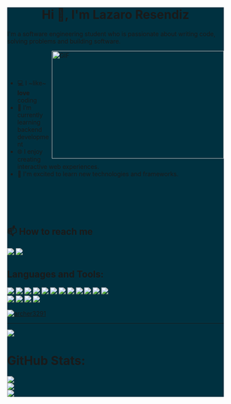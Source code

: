 <div style="background-color:#003140">
<h1 align="center"> Hi 👋, I'm Lazaro Resendiz </h1>


I'm a software engineering student who is passionate about writing code, solving problems and building software.
<br>

<img align="right" alt="GIF" src="https://raw.githubusercontent.com/abhisheknaiidu/abhisheknaiidu/master/code.gif" width="400" height="250" />

<br>
<br>
<br>


- 💻 I ~like~ **love** coding
- 📗 I’m currently learning backend development
- 🌐 I enjoy creating interactive web experiences.
- 🚀 I'm excited to learn new technologies and frameworks.

<br>
<br>
<br>
<br>

## 📫 How to reach me
<a href="mailto:lazaro.resendizd@gmail.com"><img src="https://img.shields.io/badge/-Gmail-D14836?style=flat&logo=Gmail&logoColor=white"/></a>
<a href="https://linkedin.com/in/lazaro resendiz" target="_blank"><img src="https://img.shields.io/badge/-LinkedIn-0077B5?style=flat&logo=Linkedin&logoColor=white"/></a>

## Languages and Tools:
<p>
    <img src="https://img.shields.io/badge/-HTML5-E34F26?style=flat&logo=html5&logoColor=white">
    <img src="https://img.shields.io/badge/-CSS3-1572B6?style=flat&logo=css3">
    <img src="https://img.shields.io/badge/-JavaScript-F7DF1E?style=flat&logo=javascript&logoColor=black">
    <img src="https://img.shields.io/badge/-React-149ECA?style=flat&logo=react&logoColor=black">
    <img src="https://img.shields.io/badge/-Next-111111?style=flat&logo=next.js&logoColor=white">
    <img src="https://img.shields.io/badge/-Laravel-FF2D20?style=flat&logo=laravel&logoColor=white">
    <img src="https://img.shields.io/badge/-PHP-4E5A91?style=flat&logo=php&logoColor=white">
    <img src="https://img.shields.io/badge/-Python-4E5A91?style=flat&logo=python&logoColor=white">
    <img src="https://img.shields.io/badge/-C Sharp-4E5A91?style=flat&logo=Csharp&logoColor=white">
    <img src="https://img.shields.io/badge/-ASP.NET CORE-D84629?style=flat&logo=&Color=white">
    <img src="https://img.shields.io/badge/-MySQL-3E6E93?style=flat&logo=mysql&logoColor=white">
    <img src="https://img.shields.io/badge/-SQL Server-3E6E93?style=flat&logoColor=white">
    <br />
    <img src="https://img.shields.io/badge/-Tailwind-38BDF8?style=flat&logo=tailwindcss&logoColor=white">
    <img src="https://img.shields.io/badge/-Bootstrap-7330F9?style=flat&logo=bootstrap&logoColor=white">
    <img src="https://img.shields.io/badge/-Figma-0ACF83?style=flat&logo=figma&logoColor=white">
    <img src="https://img.shields.io/badge/-GitHub-222222?style=flat&logo=github&logoColor=white">
</p>
<p align="left"> <a href="https://github.com/ryo-ma/github-profile-trophy"><img src="https://github-profile-trophy.vercel.app/?username=archer3291&theme=nord" alt="archer3291" /></a></p>

---
[![](https://visitcount.itsvg.in/api?id=Archer3291&label=Profile%20Views&color=6&icon=2&pretty=true)](https://visitcount.itsvg.in)

 # GitHub Stats: <br />
 ![](https://github-readme-stats.vercel.app/api/top-langs/?username=archer3291&layout=compact&langs_count=8&theme=tokyonight)<br />
 ![](https://github-readme-stats.vercel.app/api?username=archer3291&show_icons=true&locale=en&theme=tokyonight&hide=stars)<br />
![](https://github-readme-streak-stats.herokuapp.com/?user=archer3291&theme=tokyonight&hide_border=false)
</div>
